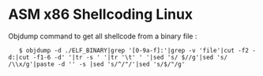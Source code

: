 # ASM x86 Shellcoding Linux

Objdump command to get all shellcode from a binary file :

       $ objdump -d ./ELF_BINARY|grep '[0-9a-f]:'|grep -v 'file'|cut -f2 -d:|cut -f1-6 -d' '|tr -s ' '|tr '\t' ' '|sed 's/ $//g'|sed 's/ /\\x/g'|paste -d '' -s |sed 's/^/"/'|sed 's/$/"/g'
